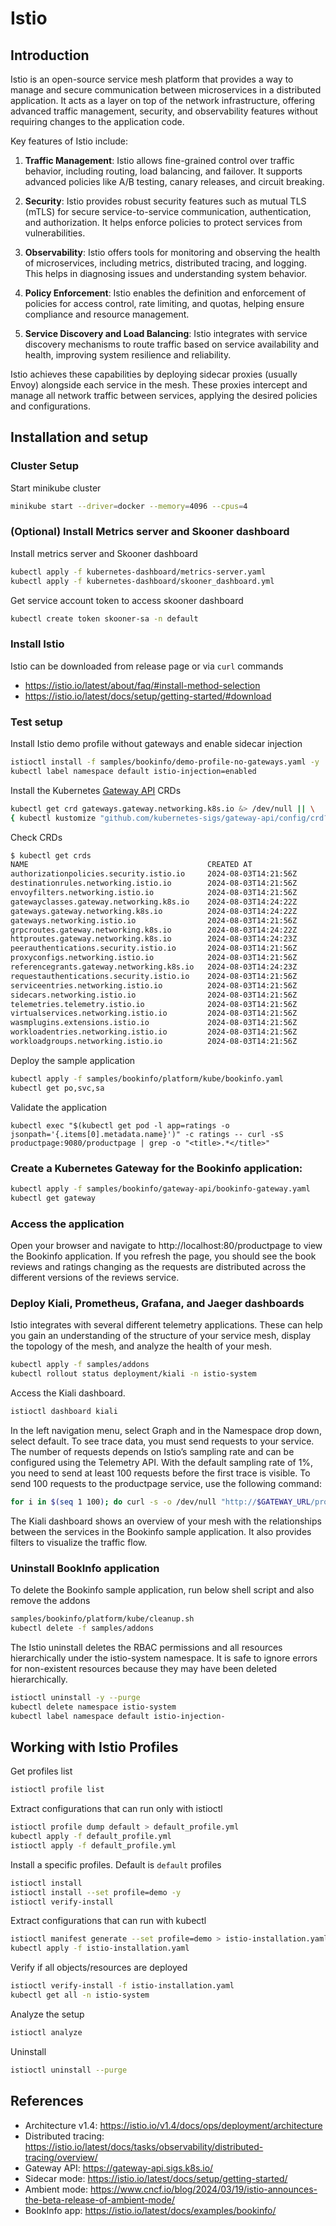 # Istio

## Introduction
Istio is an open-source service mesh platform that provides a way to manage and secure communication between microservices in a distributed application. It acts as a layer on top of the network infrastructure, offering advanced traffic management, security, and observability features without requiring changes to the application code.

Key features of Istio include:

1. **Traffic Management**: Istio allows fine-grained control over traffic behavior, including routing, load balancing, and failover. It supports advanced policies like A/B testing, canary releases, and circuit breaking.

2. **Security**: Istio provides robust security features such as mutual TLS (mTLS) for secure service-to-service communication, authentication, and authorization. It helps enforce policies to protect services from vulnerabilities.

3. **Observability**: Istio offers tools for monitoring and observing the health of microservices, including metrics, distributed tracing, and logging. This helps in diagnosing issues and understanding system behavior.

4. **Policy Enforcement**: Istio enables the definition and enforcement of policies for access control, rate limiting, and quotas, helping ensure compliance and resource management.

5. **Service Discovery and Load Balancing**: Istio integrates with service discovery mechanisms to route traffic based on service availability and health, improving system resilience and reliability.

Istio achieves these capabilities by deploying sidecar proxies (usually Envoy) alongside each service in the mesh. These proxies intercept and manage all network traffic between services, applying the desired policies and configurations.

## Installation and setup

### Cluster Setup
Start minikube cluster
```sh
minikube start --driver=docker --memory=4096 --cpus=4
```
### (Optional) Install Metrics server and Skooner dashboard
Install metrics server and Skooner dashboard
```sh
kubectl apply -f kubernetes-dashboard/metrics-server.yaml
kubectl apply -f kubernetes-dashboard/skooner_dashboard.yml
```
Get service account token to access skooner dashboard
```sh
kubectl create token skooner-sa -n default
```

### Install Istio
Istio can be downloaded from release page or via `curl` commands
- https://istio.io/latest/about/faq/#install-method-selection
- https://istio.io/latest/docs/setup/getting-started/#download

### Test setup
Install Istio demo profile without gateways and enable sidecar injection
```sh
istioctl install -f samples/bookinfo/demo-profile-no-gateways.yaml -y
kubectl label namespace default istio-injection=enabled
```
Install the Kubernetes [Gateway API](https://gateway-api.sigs.k8s.io/) CRDs
```sh
kubectl get crd gateways.gateway.networking.k8s.io &> /dev/null || \
{ kubectl kustomize "github.com/kubernetes-sigs/gateway-api/config/crd?ref=v1.1.0" | kubectl apply -f -; }
```
Check CRDs
```sh
$ kubectl get crds
NAME                                        CREATED AT
authorizationpolicies.security.istio.io     2024-08-03T14:21:56Z
destinationrules.networking.istio.io        2024-08-03T14:21:56Z
envoyfilters.networking.istio.io            2024-08-03T14:21:56Z
gatewayclasses.gateway.networking.k8s.io    2024-08-03T14:24:22Z
gateways.gateway.networking.k8s.io          2024-08-03T14:24:22Z
gateways.networking.istio.io                2024-08-03T14:21:56Z
grpcroutes.gateway.networking.k8s.io        2024-08-03T14:24:22Z
httproutes.gateway.networking.k8s.io        2024-08-03T14:24:23Z
peerauthentications.security.istio.io       2024-08-03T14:21:56Z
proxyconfigs.networking.istio.io            2024-08-03T14:21:56Z
referencegrants.gateway.networking.k8s.io   2024-08-03T14:24:23Z
requestauthentications.security.istio.io    2024-08-03T14:21:56Z
serviceentries.networking.istio.io          2024-08-03T14:21:56Z
sidecars.networking.istio.io                2024-08-03T14:21:56Z
telemetries.telemetry.istio.io              2024-08-03T14:21:56Z
virtualservices.networking.istio.io         2024-08-03T14:21:56Z
wasmplugins.extensions.istio.io             2024-08-03T14:21:56Z
workloadentries.networking.istio.io         2024-08-03T14:21:56Z
workloadgroups.networking.istio.io          2024-08-03T14:21:56Z
```
Deploy the sample application
```sh
kubectl apply -f samples/bookinfo/platform/kube/bookinfo.yaml
kubectl get po,svc,sa
```
Validate the application
```
kubectl exec "$(kubectl get pod -l app=ratings -o jsonpath='{.items[0].metadata.name}')" -c ratings -- curl -sS productpage:9080/productpage | grep -o "<title>.*</title>"
```
### Create a Kubernetes Gateway for the Bookinfo application:
```sh
kubectl apply -f samples/bookinfo/gateway-api/bookinfo-gateway.yaml
kubectl get gateway
```
### Access the application
Open your browser and navigate to http://localhost:80/productpage to view the Bookinfo application.
If you refresh the page, you should see the book reviews and ratings changing as the requests are distributed across the different versions of the reviews service.

### Deploy Kiali, Prometheus, Grafana, and Jaeger dashboards
Istio integrates with several different telemetry applications. These can help you gain an understanding of the structure of your service mesh, display the topology of the mesh, and analyze the health of your mesh.
```sh
kubectl apply -f samples/addons
kubectl rollout status deployment/kiali -n istio-system
```
Access the Kiali dashboard.
```sh
istioctl dashboard kiali
```
In the left navigation menu, select Graph and in the Namespace drop down, select default.
To see trace data, you must send requests to your service. The number of requests depends on Istio’s sampling rate and can be configured using the Telemetry API. With the default sampling rate of 1%, you need to send at least 100 requests before the first trace is visible. To send 100 requests to the productpage service, use the following command:
```sh
for i in $(seq 1 100); do curl -s -o /dev/null "http://$GATEWAY_URL/productpage"; done
```
The Kiali dashboard shows an overview of your mesh with the relationships between the services in the Bookinfo sample application. It also provides filters to visualize the traffic flow.

### Uninstall BookInfo application
To delete the Bookinfo sample application, run below shell script and also remove the addons
```sh
samples/bookinfo/platform/kube/cleanup.sh
kubectl delete -f samples/addons
```
The Istio uninstall deletes the RBAC permissions and all resources hierarchically under the istio-system namespace. It is safe to ignore errors for non-existent resources because they may have been deleted hierarchically.
```sh
istioctl uninstall -y --purge
kubectl delete namespace istio-system
kubectl label namespace default istio-injection-
```

## Working with Istio Profiles
Get profiles list
```sh
istioctl profile list
```
Extract configurations that can run only with istioctl
```sh
istioctl profile dump default > default_profile.yml 
kubectl apply -f default_profile.yml
istioctl apply -f default_profile.yml
```
Install a specific profiles. Default is `default` profiles
```sh
istioctl install 
istioctl install --set profile=demo -y
istioctl verify-install
```
Extract configurations that can run with kubectl
```sh
istioctl manifest generate --set profile=demo > istio-installation.yaml
kubectl apply -f istio-installation.yaml
```
Verify  if all objects/resources are deployed
```sh
istioctl verify-install -f istio-installation.yaml
kubectl get all -n istio-system
```
Analyze the setup
```sh
istioctl analyze
```
Uninstall
```sh
istioctl uninstall --purge
```
## References
- Architecture v1.4: https://istio.io/v1.4/docs/ops/deployment/architecture
- Distributed tracing: https://istio.io/latest/docs/tasks/observability/distributed-tracing/overview/
- Gateway API: https://gateway-api.sigs.k8s.io/
- Sidecar mode: https://istio.io/latest/docs/setup/getting-started/
- Ambient mode: https://www.cncf.io/blog/2024/03/19/istio-announces-the-beta-release-of-ambient-mode/
- BookInfo app: https://istio.io/latest/docs/examples/bookinfo/